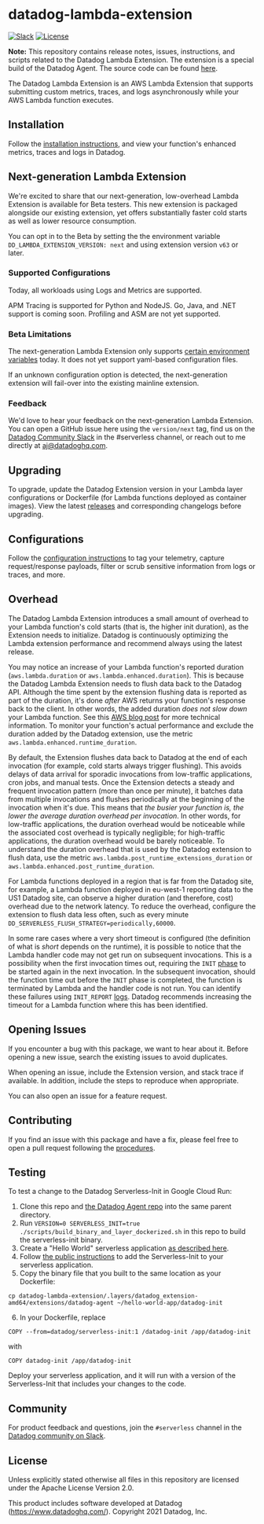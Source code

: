 # datadog-lambda-extension
[![Slack](https://chat.datadoghq.com/badge.svg?bg=632CA6)](https://chat.datadoghq.com/)
[![License](https://img.shields.io/badge/license-Apache--2.0-blue)](https://github.com/DataDog/datadog-agent/blob/master/LICENSE)

**Note:** This repository contains release notes, issues, instructions, and scripts related to the Datadog Lambda Extension. The extension is a special build of the Datadog Agent. The source code can be found [here](https://github.com/DataDog/datadog-agent/tree/main/cmd/serverless). 

The Datadog Lambda Extension is an AWS Lambda Extension that supports submitting custom metrics, traces, and logs asynchronously while your AWS Lambda function executes.

## Installation

Follow the [installation instructions](https://docs.datadoghq.com/serverless/installation), and view your function's enhanced metrics, traces and logs in Datadog.

## Next-generation Lambda Extension

We're excited to share that our next-generation, low-overhead Lambda Extension is available for Beta testers. This new extension is packaged alongside our existing extension, yet offers substantially faster cold starts as well as lower resource consumption.

You can opt in to the Beta by setting the the environment variable `DD_LAMBDA_EXTENSION_VERSION: next` and using extension version `v63` or later.

### Supported Configurations
Today, all workloads using Logs and Metrics are supported.

APM Tracing is supported for Python and NodeJS. Go, Java, and .NET support is coming soon. Profiling and ASM are not yet supported.

### Beta Limitations
The next-generation Lambda Extension only supports [certain environment variables](https://github.com/DataDog/datadog-lambda-extension/blob/main/bottlecap/src/config/mod.rs#L19-L51) today. It does not yet support yaml-based configuration files.

If an unknown configuration option is detected, the next-generation extension will fail-over into the existing mainline extension.

### Feedback
We'd love to hear your feedback on the next-generation Lambda Extension. You can open a GitHub issue here using the `version/next` tag, find us on the [Datadog Community Slack](https://chat.datadoghq.com/) in the #serverless channel, or reach out to me directly at aj@datadoghq.com.

## Upgrading
To upgrade, update the Datadog Extension version in your Lambda layer configurations or Dockerfile (for Lambda functions deployed as container images). View the latest [releases](https://github.com/DataDog/datadog-lambda-extension/releases) and corresponding changelogs before upgrading.

## Configurations

Follow the [configuration instructions](https://docs.datadoghq.com/serverless/configuration) to tag your telemetry, capture request/response payloads, filter or scrub sensitive information from logs or traces, and more.

## Overhead

The Datadog Lambda Extension introduces a small amount of overhead to your Lambda function's cold starts (that is, the higher init duration), as the Extension needs to initialize. Datadog is continuously optimizing the Lambda extension performance and recommend always using the latest release.

You may notice an increase of your Lambda function's reported duration (`aws.lambda.duration` or `aws.lambda.enhanced.duration`). This is because the Datadog Lambda Extension needs to flush data back to the Datadog API. Although the time spent by the extension flushing data is reported as part of the duration, it's done *after* AWS returns your function's response back to the client. In other words, the added duration *does not slow down* your Lambda function. See this [AWS blog post](https://aws.amazon.com/blogs/compute/performance-and-functionality-improvements-for-aws-lambda-extensions/) for more technical information. To monitor your function's actual performance and exclude the duration added by the Datadog extension, use the metric `aws.lambda.enhanced.runtime_duration`.

By default, the Extension flushes data back to Datadog at the end of each invocation (for example, cold starts always trigger flushing). This avoids delays of data arrival for sporadic invocations from low-traffic applications, cron jobs, and manual tests. Once the Extension detects a steady and frequent invocation pattern (more than once per minute), it batches data from multiple invocations and flushes periodically at the beginning of the invocation when it's due. This means that *the busier your function is, the lower the average duration overhead per invocation*. In other words, for low-traffic applications, the duration overhead would be noticeable while the associated cost overhead is typically negligible; for high-traffic applications, the duration overhead would be barely noticeable. To understand the duration overhead that is used by the Datadog extension to flush data, use the metric `aws.lambda.post_runtime_extensions_duration` or `aws.lambda.enhanced.post_runtime_duration`. 

For Lambda functions deployed in a region that is far from the Datadog site, for example, a Lambda function deployed in eu-west-1 reporting data to the US1 Datadog site, can observe a higher duration (and therefore, cost) overhead due to the network latency. To reduce the overhead, configure the extension to flush data less often, such as every minute `DD_SERVERLESS_FLUSH_STRATEGY=periodically,60000`.

In some rare cases where a very short timeout is configured (the definition of what is _short_ depends on the runtime), it is possible to notice that the Lambda handler code may not get run on subsequent invocations. This is a possibility when the first invocation times out, requiring the `INIT` [phase](https://docs.aws.amazon.com/lambda/latest/dg/runtimes-extensions-api.html#runtimes-extensions-api-lifecycle) to be started again in the next invocation. In the subsequent invocation, should the function time out before the `INIT` phase is completed, the function is terminated by Lambda and the handler code is not run. You can identify these failures using `INIT_REPORT` [logs](https://docs.aws.amazon.com/lambda/latest/dg/lambda-runtime-environment.html#runtimes-lifecycle-init-errors). Datadog recommends increasing the timeout for a Lambda function where this has been identified.

## Opening Issues

If you encounter a bug with this package, we want to hear about it. Before opening a new issue, search the existing issues to avoid duplicates.

When opening an issue, include the Extension version, and stack trace if available. In addition, include the steps to reproduce when appropriate.

You can also open an issue for a feature request.

## Contributing

If you find an issue with this package and have a fix, please feel free to open a pull request following the [procedures](https://github.com/DataDog/datadog-agent/blob/main/docs/public/guidelines/contributing.md).

## Testing

To test a change to the Datadog Serverless-Init in Google Cloud Run:

1. Clone this repo and [the Datadog Agent repo](https://github.com/DataDog/datadog-agent) into the same parent directory.
2. Run `VERSION=0 SERVERLESS_INIT=true ./scripts/build_binary_and_layer_dockerized.sh` in this repo to build the serverless-init binary.
3. Create a "Hello World" serverless application [as described here](https://cloud.google.com/run/docs/quickstarts/build-and-deploy/go).
4. Follow [the public instructions](https://docs.datadoghq.com/serverless/google_cloud_run) to add the Serverless-Init to your serverless application.
5. Copy the binary file that you built to the same location as your Dockerfile:
```
cp datadog-lambda-extension/.layers/datadog_extension-amd64/extensions/datadog-agent ~/hello-world-app/datadog-init
```
6. In your Dockerfile, replace
```
COPY --from=datadog/serverless-init:1 /datadog-init /app/datadog-init
```
with
```
COPY datadog-init /app/datadog-init
```

Deploy your serverless application, and it will run with a version of the Serverless-Init that includes your changes to the code.

## Community

For product feedback and questions, join the `#serverless` channel in the [Datadog community on Slack](https://chat.datadoghq.com/).

## License

Unless explicitly stated otherwise all files in this repository are licensed under the Apache License Version 2.0.

This product includes software developed at Datadog (https://www.datadoghq.com/). Copyright 2021 Datadog, Inc.
